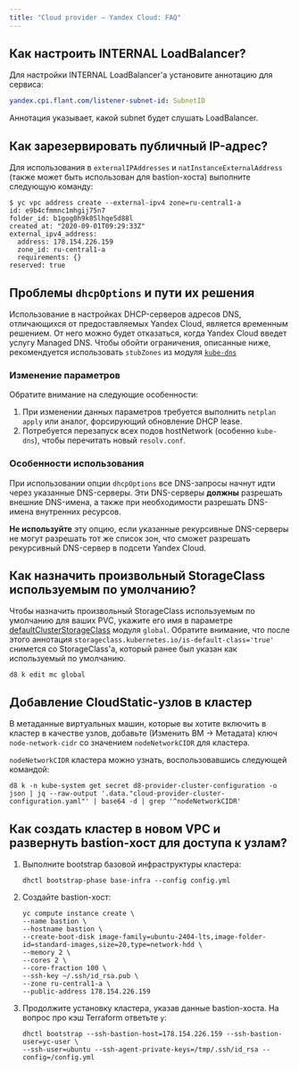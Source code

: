 ```yaml
---
title: "Cloud provider — Yandex Cloud: FAQ"
---
```


## Как настроить INTERNAL LoadBalancer?

Для настройки INTERNAL LoadBalancer'а установите аннотацию для сервиса:

```yaml
yandex.cpi.flant.com/listener-subnet-id: SubnetID
```

Аннотация указывает, какой subnet будет слушать LoadBalancer.

## Как зарезервировать публичный IP-адрес?

Для использования в `externalIPAddresses` и `natInstanceExternalAddress` (также может быть использован для bastion-хоста) выполните следующую команду:

```shell
$ yc vpc address create --external-ipv4 zone=ru-central1-a
id: e9b4cfmmnc1mhgij75n7
folder_id: b1gog0h9k05lhqe5d88l
created_at: "2020-09-01T09:29:33Z"
external_ipv4_address:
  address: 178.154.226.159
  zone_id: ru-central1-a
  requirements: {}
reserved: true
```

## Проблемы `dhcpOptions` и пути их решения

Использование в настройках DHCP-серверов адресов DNS, отличающихся от предоставляемых Yandex Cloud, является временным решением. От него можно будет отказаться, когда Yandex Cloud введет услугу Managed DNS. Чтобы обойти ограничения, описанные ниже, рекомендуется использовать `stubZones` из модуля [`kube-dns`](../kube-dns/)

### Изменение параметров

Обратите внимание на следующие особенности:

1. При изменении данных параметров требуется выполнить `netplan apply` или аналог, форсирующий обновление DHCP lease.
2. Потребуется перезапуск всех подов hostNetwork (особенно `kube-dns`), чтобы перечитать новый `resolv.conf`.

### Особенности использования

При использовании опции `dhcpOptions` все DNS-запросы начнут идти через указанные DNS-серверы. Эти DNS-серверы **должны** разрешать внешние DNS-имена, а также при необходимости разрешать DNS-имена внутренних ресурсов.

**Не используйте** эту опцию, если указанные рекурсивные DNS-серверы не могут разрешать тот же список зон, что сможет разрешать рекурсивный DNS-сервер в подсети Yandex Cloud.

## Как назначить произвольный StorageClass используемым по умолчанию?

Чтобы назначить произвольный StorageClass используемым по умолчанию для ваших PVC, укажите его имя в параметре [defaultClusterStorageClass](../../deckhouse-configure-global.html#parameters-defaultclusterstorageclass) модуля `global`.
Обратите внимание, что после этого аннотация `storageclass.kubernetes.io/is-default-class='true'` снимется со StorageClass'а, который ранее был указан как используемый по умолчанию.

```shell
d8 k edit mc global
```

## Добавление CloudStatic-узлов в кластер

В метаданные виртуальных машин, которые вы хотите включить в кластер в качестве узлов, добавьте (Изменить ВМ -> Метадата) ключ `node-network-cidr` со значением `nodeNetworkCIDR` для кластера.

`nodeNetworkCIDR` кластера можно узнать, воспользовавшись следующей командой:

```shell
d8 k -n kube-system get secret d8-provider-cluster-configuration -o json | jq --raw-output '.data."cloud-provider-cluster-configuration.yaml"' | base64 -d | grep '^nodeNetworkCIDR'
```

## Как создать кластер в новом VPC и развернуть bastion-хост для доступа к узлам?

1. Выполните bootstrap базовой инфраструктуры кластера:

   ```shell
   dhctl bootstrap-phase base-infra --config config.yml
   ```

2. Создайте bastion-хост:

   ```shell
   yc compute instance create \
   --name bastion \
   --hostname bastion \
   --create-boot-disk image-family=ubuntu-2404-lts,image-folder-id=standard-images,size=20,type=network-hdd \
   --memory 2 \
   --cores 2 \
   --core-fraction 100 \
   --ssh-key ~/.ssh/id_rsa.pub \
   --zone ru-central1-a \
   --public-address 178.154.226.159
   ```

3. Продолжите установку кластера, указав данные bastion-хоста. На вопрос про кэш Terraform ответьте `y`:

   ```shell
   dhctl bootstrap --ssh-bastion-host=178.154.226.159 --ssh-bastion-user=yc-user \
   --ssh-user=ubuntu --ssh-agent-private-keys=/tmp/.ssh/id_rsa --config=/config.yml
   ```
